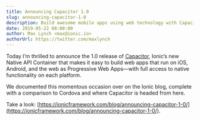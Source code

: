 ```yaml
---
title: Announcing Capacitor 1.0
slug: announcing-capacitor-1-0
description: Build awesome mobile apps using web technology with Capacitor
date: 2019-05-22 08:00:00
author: Max Lynch <max@ionic.io>
authorUrl: https://twitter.com/maxlynch
---
```


Today I’m thrilled to announce the 1.0 release of [Capacitor](/), Ionic’s new Native API Container that makes it easy to build web apps that run on iOS, Android, and the web as Progressive Web Apps—with full access to native functionality on each platform.

We documented this momentous occasion over on the Ionic blog, complete with a comparison to Cordova and where Capacitor is headed from here.

Take a look: [https://ionicframework.com/blog/announcing-capacitor-1-0/](https://ionicframework.com/blog/announcing-capacitor-1-0/).